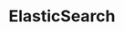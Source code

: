 ---
title: "ElasticSearch"
level: 3
category: "runtime-database"
tags:
  - "web-dev"
  - "databases"
description: "I've taken a course on how to use ElasticSearch as well as utilizing it for task information in Brazos Portal (2.0). I've mostly used the date aggregation and wildcard text search features of ElasticSearch."
lastUsed: "2017"
projects:
  - title: "Brazos Portal (2.0)"
    uri: bp3-brazos-portal-2
  - title: "A Budgeting Application"
    uri: personal-budgeting-app
---